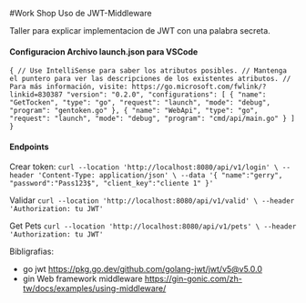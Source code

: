#Work Shop Uso de JWT-Middleware

Taller para explicar implementacion de JWT con una palabra secreta.

#### Configuracion Archivo launch.json para VSCode

``{
    // Use IntelliSense para saber los atributos posibles.
    // Mantenga el puntero para ver las descripciones de los existentes atributos.
    // Para más información, visite: https://go.microsoft.com/fwlink/?linkid=830387
    "version": "0.2.0",
    "configurations": [
        {
            "name": "GetTocken",
            "type": "go",
            "request": "launch",
            "mode": "debug",
            "program": "gentoken.go"
        },
        {
            "name": "WebApi",
            "type": "go",
            "request": "launch",
            "mode": "debug",
            "program": "cmd/api/main.go"
        }
    ]
}``


#### Endpoints
Crear token:
``
curl --location 'http://localhost:8080/api/v1/login' \
--header 'Content-Type: application/json' \
--data '{
    "name":"gerry",
    "password":"Pass123$",
    "client_key":"cliente 1"
}' 
``

Validar
``
curl --location 'http://localhost:8080/api/v1/valid' \
--header 'Authorization: tu JWT'
``

Get Pets
``
curl --location 'http://localhost:8080/api/v1/pets' \
--header 'Authorization: tu JWT'
``

Bibligrafias:
- go jwt https://pkg.go.dev/github.com/golang-jwt/jwt/v5@v5.0.0
 - gin Web framework middleware https://gin-gonic.com/zh-tw/docs/examples/using-middleware/